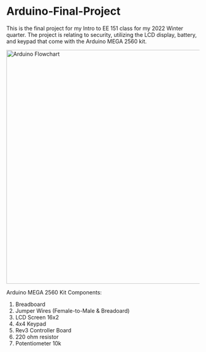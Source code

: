 # Arduino-Final-Project
This is the final project for my Intro to EE 151 class for my 2022 Winter quarter. 
The project is relating to security, utilizing the LCD display, battery, and keypad that come with the Arduino MEGA 2560 kit.

<img width="610" alt="Arduino Flowchart" src="https://user-images.githubusercontent.com/117235861/202277052-0cbf8373-d4fc-443e-b3a5-5a0b39849a13.png">

Arduino MEGA 2560 Kit Components:

1) Breadboard 
2) Jumper Wires (Female-to-Male & Breadoard)
3) LCD Screen 16x2
4) 4x4 Keypad 
5) Rev3 Controller Board 
6) 220 ohm resistor
7) Potentiometer 10k
